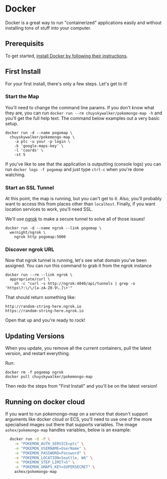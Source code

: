 # Docker

Docker is a great way to run "containerized" applications easily and without installing tons of stuff into your computer.

## Prerequisits

To get started, [install Docker by following their instructions](https://www.docker.com/products/docker).

## First Install

For your first install, there's only a few steps. Let's get to it!

### Start the Map 

You'll need to change the command line params. If you don't know what they are, you can run `docker run --rm chuyskywalker/pokemongo-map -h` and you'll get the full help text. The command below examples out a very basic setup.

```
docker run -d --name pogomap \
  chuyskywalker/pokemongo-map \
    -a ptc -u your -p login \
    -k 'google-maps-key' \
    -l 'coords' \
    -st 5
```

If you've like to see that the application is outputting (console logs) you can run `docker logs -f pogomap` and just type `ctrl-c` when you're done watching.

### Start an SSL Tunnel

At this point, the map is running, but you can't get to it. Also, you'll probably want to access this from places other than `localhost`. Finally, if you want location services to work, you'll need SSL.

We'll use [ngrok](https://ngrok.com/) to make a secure tunnel to solve all of those issues!

```
docker run -d --name ngrok --link pogomap \
  wernight/ngrok \
    ngrok http pogomap:5000
```

### Discover ngrok URL

Now that ngrok tunnel is running, let's see what domain you've been assigned. You can run this command to grab it from the ngrok instance

```
docker run --rm --link ngrok \
  appropriate/curl \
    sh -c "curl -s http://ngrok:4040/api/tunnels | grep -o 'https\?:\/\/[a-zA-Z0-9\.]\+'"
```

That should return something like:

```
http://random-string-here.ngrok.io
https://random-string-here.ngrok.io
```

Open that up and you're ready to rock!

## Updating Versions

When you update, you remove all the current containers, pull the latest version, and restart everything.

Run:

```
docker rm -f pogomap ngrok
docker pull chuyskywalker/pokemongo-map
```

Then redo the steps from "First Install" and you'll be on the latest version!

## Running on docker cloud 

If you want to run pokemongo-map on a service that doesn't support arguments like docker cloud or ECS, you'll need to use one of the more specialised images out there that supports variables. The image `ashex/pokemongo-map` handles variables, below is an example:

```bash
  docker run -d -P \
    -e "POKEMON_AUTH_SERVICE=ptc" \
    -e "POKEMON_USERNAME=UserName" \
    -e "POKEMON_PASSWORD=Password" \
    -e "POKEMON_LOCATION=Seattle, WA" \
    -e "POKEMON_STEP_LIMIT=5" \
    -e "POKEMON_GMAPS_KEY=SUPERSECRET" \
    ashex/pokemongo-map
```
